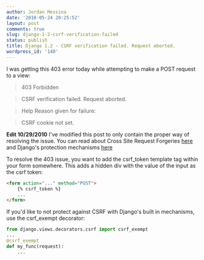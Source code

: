 ```yaml
---
author: Jordan Messina
date: '2010-05-24 20:25:52'
layout: post
comments: true
slug: django-1-2-csrf-verification-failed
status: publish
title: Django 1.2 - CSRF verification failed. Request aborted.
wordpress_id: '140'
---
```


I was getting this 403 error today while attempting to make a POST request to
a view: 

> 403 Forbidden

> CSRF verification failed. Request aborted.

> Help Reason given for failure:

> CSRF cookie not set.

**Edit 10/29/2010**
I've modified this post to only contain the proper way of resolving the issue. You can read about Cross Site Request Forgeries [here](http://www.squarefree.com/securitytips/web-developers.html#CSRF) and Django's protection mechanisms [here](https://docs.djangoproject.com/en/dev/ref/contrib/csrf/) 


To resolve the 403 issue, you want to add the csrf_token template tag within your form somewhere. This adds a hidden div with the value of the input as the csrf token:
``` html anything.html
<form action="..." method="POST">
    {% csrf_token %}
    ...
</form>
```

If you'd like to not protect against CSRF with Django's built in mechanisms, use the csrf_exempt decorator:

``` python views.py
from django.views.decorators.csrf import csrf_exempt 
... 
@csrf_exempt 
def my_func(request):
    ...
```
